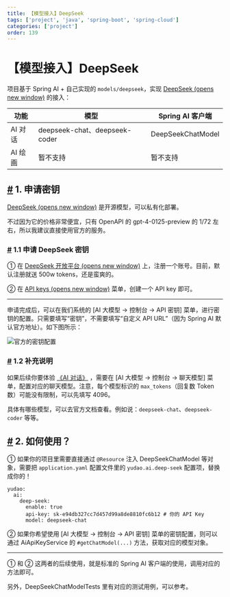```yaml
---
title: 【模型接入】DeepSeek
tags: ['project', 'java', 'spring-boot', 'spring-cloud']
categories: ['project']
order: 139
---
```

# 【模型接入】DeepSeek

项目基于 Spring AI + 自己实现的 `models/deepseek`，实现 [DeepSeek  (opens new window)](https://www.deepseek.com/) 的接入：

 

| 功能 | 模型 | Spring AI 客户端 |
| --- | --- | --- |
| AI 对话 | deepseek-chat、deepseek-coder | DeepSeekChatModel |
| AI 绘画 | 暂不支持 | 暂不支持 |

 ## [#](#_1-申请密钥) 1. 申请密钥

 [DeepSeek  (opens new window)](https://github.com/deepseek-ai) 是开源模型，可以私有化部署。

 不过因为它的价格非常便宜，只有 OpenAPI 的 gpt-4-0125-preview 的 1/72 左右，所以我建议直接使用官方的服务。

 ### [#](#_1-1-申请-deepseek-密钥) 1.1 申请 DeepSeek 密钥

 ① 在 [DeepSeek 开放平台  (opens new window)](https://platform.deepseek.com/) 上，注册一个账号。目前，默认注册就送 500w tokens，还是蛮爽的。

 ② 在 [API keys  (opens new window)](https://platform.deepseek.com/api_keys) 菜单，创建一个 API key 即可。

 

---

 申请完成后，可以在我们系统的 [AI 大模型 -> 控制台 -> API 密钥] 菜单，进行密钥的配置。只需要填写“密钥”，不需要填写“自定义 API URL”（因为 Spring AI 默认官方地址）。如下图所示：

 ![官方的密钥配置](https://doc.iocoder.cn/img/AI%E6%89%8B%E5%86%8C/%E6%A8%A1%E5%9E%8B%E6%8E%A5%E5%85%A5/DeepSeek-%E5%AE%98%E6%96%B9.png)

 ### [#](#_1-2-补充说明) 1.2 补充说明

 如果后续你要体验 [《AI 对话》](/ai/chat/) ，需要在 [AI 大模型 -> 控制台 -> 聊天模型] 菜单，配置对应的聊天模型。注意，每个模型标识的 `max_tokens`（回复数 Token 数）可能没有限制，可以先填写 4096。

 具体有哪些模型，可以去官方文档查看。例如说：`deepseek-chat`、`deepseek-coder` 等等。

 ## [#](#_2-如何使用) 2. 如何使用？

 ① 如果你的项目里需要直接通过 `@Resource` 注入 DeepSeekChatModel 等对象，需要把 `application.yaml` 配置文件里的 `yudao.ai.deep-seek` 配置项，替换成你的！

 
```
yudao:
  ai:
    deep-seek:
      enable: true
      api-key: sk-e94db327cc7d457d99a8de8810fc6b12 # 你的 API Key
      model: deepseek-chat

```
② 如果你希望使用 [AI 大模型 -> 控制台 -> API 密钥] 菜单的密钥配置，则可以通过 AiApiKeyService 的 `#getChatModel(...)` 方法，获取对应的模型对象。

 

---

 ① 和 ② 这两者的后续使用，就是标准的 Spring AI 客户端的使用，调用对应的方法即可。

 另外，DeepSeekChatModelTests 里有对应的测试用例，可以参考。

